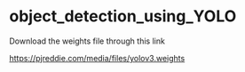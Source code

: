 # object_detection_using_YOLO

Download the weights file through this link

https://pjreddie.com/media/files/yolov3.weights
